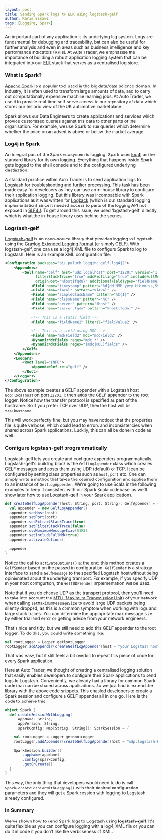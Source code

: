 ```yaml
---
layout: post
title: Sending Spark logs to ELK using logstash-gelf
author: Karim Essawi
tags: [Logging, Spark]
---
```

An important part of any application is its underlying log system. Logs are fundamental for debugging and traceability, but can also be useful for further analysis and even in areas such as business intelligence and key performance indicators (KPIs). At Auto Trader, we emphasise the importance of building a robust application logging system that can be integrated into our [ELK](https://www.elastic.co/elk-stack) stack that serves as a centralised log store.

### What Is Spark?
[Apache Spark](https://spark.apache.org/) is a popular tool used in the big data/data science domain. In industry, it is often used to transform large amounts of data, and to carry out computationally expensive machine learning jobs. At Auto Trader, we use it to provide real-time self-serve access to our repository of data which stores our historic view of the UK automotive marketplace.

Spark allows our Data Engineers to create applications and services which provide customised queries against this data to other parts of the organisation. For example, we use Spark to run queries which determine whether the price on an advert is above or below the market average.

### Log4j in Spark
An integral part of the Spark ecosystem is logging. Spark uses [log4j](https://logging.apache.org/log4j/2.x/) as the standard library for its own logging. Everything that happens inside Spark gets logged to the shell console and to the configured underlying destination.

A standard practice within Auto Trader is to send application logs to [Logstash](https://www.elastic.co/products/logstash) for troubleshooting and further processing. This task has been made easy for developers as they can use an in-house library to configure their application logging. But this library was incompatible with Spark applications as it was written for [Logback](https://logback.qos.ch/) (which is our standard logging implementation) since it needed access to parts of the logging API not exposed in [SLF4J](https://www.slf4j.org/). To get around this issue, we used ‘logstash-gelf’ directly, which is what the in-house library uses behind the scenes.

### Logstash-gelf
[Logstash-gelf](https://github.com/mp911de/logstash-gelf) is an open-source library that provides logging to Logstash using the [Graylog Extended Logging Format](http://docs.graylog.org/en/2.4/pages/gelf.html) (or simply GELF). With logstash-gelf, one can use a log4j XML file to configure Spark to log to Logstash. Here is an example XML configuration file:

```xml
<Configuration packages="biz.paluch.logging.gelf.log4j2">
    <Appenders>
        <Gelf name="gelf" host="udp:localhost" port="12201" version="1.1" extractStackTrace="true"
              filterStackTrace="true" mdcProfiling="true" includeFullMdc="true" maximumMessageSize="8192"
              originHost="%host{fqdn}" additionalFieldTypes="fieldName1=String,fieldName2=Double,fieldName3=Long">
            <Field name="timestamp" pattern="%d{dd MMM yyyy HH:mm:ss,SSS}" />
            <Field name="level" pattern="%level" />
            <Field name="simpleClassName" pattern="%C{1}" />
            <Field name="className" pattern="%C" />
            <Field name="server" pattern="%host" />
            <Field name="server.fqdn" pattern="%host{fqdn}" />
            
            <!-- This is a static field -->
            <Field name="fieldName2" literal="fieldValue2" />
             
            <!-- This is a field using MDC -->
            <Field name="mdcField2" mdc="mdcField2" /> 
            <DynamicMdcFields regex="mdc.*" />
            <DynamicMdcFields regex="(mdc|MDC)fields" />
        </Gelf>
    </Appenders>
    <Loggers>
        <Root level="INFO">
            <AppenderRef ref="gelf" />			
        </Root>
    </Loggers>
</Configuration>   
```

The above example creates a GELF appender with a Logstash host `udp:localhost` on port `12201`. It then adds the GELF appender to the root logger. Notice how the transfer protocol is specified as part of the hostname. So if you prefer TCP over UDP, then the host will be `tcp:hostname`.

This will work perfectly fine, but you may have noticed that the properties file is quite verbose, which could lead to errors and inconsistencies when shared across Spark applications. Luckily, this can all be done in code as well.

### Configure logstash-gelf programmatically
Logstash-gelf lets you create and configure appenders programmatically. Logstash-gelf's building block is the `GelfLogAppender` class which creates GELF messages and posts them using UDP (default) or TCP. It can be configured by setting class properties such as `host`, `port` etc. One can simply write a method that takes the desired configuration and applies them to an instance of `GelfLogAppender`. We're going to use Scala in the following examples to keep it consistent with our Spark Scala codebase, as we'll show later how to use Logstash-gelf in your Spark applications.

```scala
def createGelfLogAppender(host: String, port: String): GelfAppender = {
  val appender = new GelfLogAppender()
  appender.setHost(host)
  appender.setPort(port)
  appender.setExtractStackTrace(true)
  appender.setFilterStackTrace(false)
  appender.setMaximumMessageSize(8192)
  appender.setIncludeFullMdc(true)
  appender.activateOptions()
  
  appender
} 
```

Notice the call to `activateOptions()` at the end; this method creates a `GelfSender` based on the passed in configuration. `GelfSender` is a strategy interface to send a `GelfMessage` to the specified Logstash host without being opinionated about the underlying transport. For example, if you specify UDP in your host configurtion, the `GelfUDPSender` implementation will be used.

Note that if you do choose UDP as the transport protocol, then you'll need to take into account the [MTU (Maximum Transmission Unit)](https://en.wikipedia.org/wiki/Maximum_transmission_unit) of your network when calling `setMaximumMessageSize` to avoid large UDP packets being silently dropped, as this is a common symptom when working with logs and large stack traces. You can  determine the appropritate max message size by either trial and error or getting advice from your network engineers.

That's nice and tidy, but we still need to add this GELF appender to the root logger. To do this, you could write something like:

```scala
val rootLogger = Logger.getRootLogger
rootLogger.addAppender(createGelfLogAppender(host = "your Logstash host", port = port))
```

That was easy, but it still feels a bit overkill to repeat this piece of code for every Spark application.

Here at Auto Trader, we thought of creating a centralised logging solution that easily enables developers to configure their Spark applications to send logs to Logstash. Conveniently, we already had a library for common Spark code that can be shared across applications. So we just had to extend the library with the above code snippets. This enabled developers to create a Spark session and configure a GELF appender all in one go. Here is the code to achieve this:

```scala
object Spark {
  def createSessionWithLogging(
      appName: String,
      appVersion: String,
      sparkConfig: Map[String, String]): SparkSession = {

    val rootLogger = Logger.getRootLogger
    rootLogger.addAppender(createGelfLogAppender(host = "udp:logstash-host.your-network", port = 123))
    
    SparkSession.builder()
        .appName(appName)
        .config(sparkConfig)
        .getOrCreate()
  }
}
```

This way, the only thing that developers would need to do is call `Spark.createSessionWithLogging()` with their desired configuration parameters and they will get a Spark session with logging to Logstash already configured.

### In Summary 
We've shown how to send Spark logs to Logstash using **logstash-gelf**. It's quite flexible as you can configure logging with a log4j XML file or you can do it in code if you don’t like the verboseness of XML.
